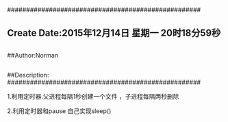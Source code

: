 ###################################################
## Create Date:2015年12月14日 星期一 20时18分59秒
##
##Author:Norman
##
##Description: 
###################################################

1.利用定时器.父进程每隔1秒创建一个文件 ，子进程每隔两秒删除

2.利用定时器和pause 自己实现sleep()
